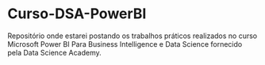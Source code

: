 # Curso-DSA-PowerBI
Repositório onde estarei postando os trabalhos práticos realizados no curso Microsoft Power BI Para Business Intelligence e Data Science fornecido pela Data Science Academy.
